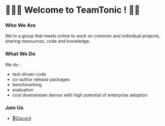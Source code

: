 # 🙋🏻‍♂️ Welcome to TeamTonic ! 🌟🚀

### Who We Are

We're a group that meets online to work on common and individual projects, sharing ressources, code and knowledge.

### What We Do

We do :
- test-driven code
- co-author release packages
- benchmarking
- evaluation
- cool downstream demos with high potential of enterprise adoption

### Join Us 

- 👻[Discord](https://discord.gg/vkCKZQp7Tq)